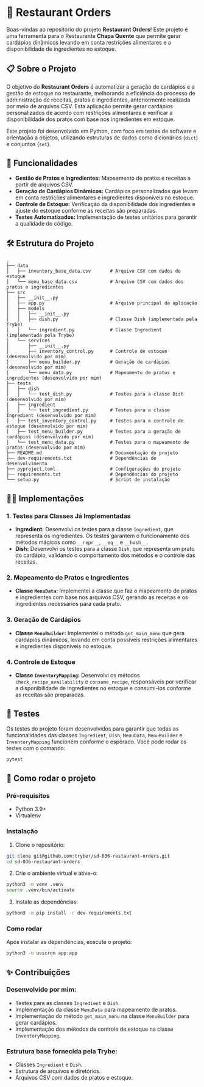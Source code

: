 # 🍝 Restaurant Orders

Boas-vindas ao repositório do projeto **Restaurant Orders**! Este projeto é uma ferramenta para o Restaurante **Chapa Quente** que permite gerar cardápios dinâmicos levando em conta restrições alimentares e a disponibilidade de ingredientes no estoque.

## 📋 Sobre o Projeto

O objetivo do **Restaurant Orders** é automatizar a geração de cardápios e a gestão de estoque no restaurante, melhorando a eficiência do processo de administração de receitas, pratos e ingredientes, anteriormente realizada por meio de arquivos CSV. Esta aplicação permite gerar cardápios personalizados de acordo com restrições alimentares e verificar a disponibilidade dos pratos com base nos ingredientes em estoque.

Este projeto foi desenvolvido em Python, com foco em testes de software e orientação a objetos, utilizando estruturas de dados como dicionários (`dict`) e conjuntos (`set`).

## 🚀 Funcionalidades

- **Gestão de Pratos e Ingredientes:** Mapeamento de pratos e receitas a partir de arquivos CSV.
- **Geração de Cardápios Dinâmicos:** Cardápios personalizados que levam em conta restrições alimentares e ingredientes disponíveis no estoque.
- **Controle de Estoque:** Verificação da disponibilidade dos ingredientes e ajuste do estoque conforme as receitas são preparadas.
- **Testes Automatizados:** Implementação de testes unitários para garantir a qualidade do código.

## 🛠️ Estrutura do Projeto

```
.
├── data
│   ├── inventory_base_data.csv       # Arquivo CSV com dados de estoque
│   └── menu_base_data.csv            # Arquivo CSV com dados dos pratos e ingredientes
├── src
│   ├── __init__.py
│   ├── app.py                        # Arquivo principal da aplicação
│   ├── models
│   │   ├── __init__.py
│   │   ├── dish.py                   # Classe Dish (implementada pela Trybe)
│   │   └── ingredient.py             # Classe Ingredient (implementada pela Trybe)
│   └── services
│       ├── __init__.py
│       ├── inventory_control.py      # Controle de estoque (desenvolvido por mim)
│       ├── menu_builder.py           # Geração de cardápios (desenvolvido por mim)
│       └── menu_data.py              # Mapeamento de pratos e ingredientes (desenvolvido por mim)
├── tests
│   ├── dish
│   │   └── test_dish.py              # Testes para a classe Dish (desenvolvido por mim)
│   ├── ingredient
│   │   └── test_ingredient.py        # Testes para a classe Ingredient (desenvolvido por mim)
│   ├── test_inventory_control.py     # Testes para o controle de estoque (desenvolvido por mim)
│   ├── test_menu_builder.py          # Testes para a geração de cardápios (desenvolvido por mim)
│   └── test_menu_data.py             # Testes para o mapeamento de pratos (desenvolvido por mim)
├── README.md                         # Documentação do projeto
├── dev-requirements.txt              # Dependências de desenvolvimento
├── pyproject.toml                    # Configurações do projeto
├── requirements.txt                  # Dependências do projeto
└── setup.py                          # Script de instalação
```

## 🧑‍💻 Implementações

### 1. Testes para Classes Já Implementadas
- **Ingredient:** Desenvolvi os testes para a classe `Ingredient`, que representa os ingredientes. Os testes garantem o funcionamento dos métodos mágicos como `__repr__`, `__eq__` e `__hash__`.
- **Dish:** Desenvolvi os testes para a classe `Dish`, que representa um prato do cardápio, validando o comportamento dos métodos e o controle das receitas.

### 2. Mapeamento de Pratos e Ingredientes
- **Classe `MenuData`:** Implementei a classe que faz o mapeamento de pratos e ingredientes com base nos arquivos CSV, gerando as receitas e os ingredientes necessários para cada prato.

### 3. Geração de Cardápios
- **Classe `MenuBuilder`:** Implementei o método `get_main_menu` que gera cardápios dinâmicos, levando em conta possíveis restrições alimentares e ingredientes disponíveis no estoque.

### 4. Controle de Estoque
- **Classe `InventoryMapping`:** Desenvolvi os métodos `check_recipe_availability` e `consume_recipe`, responsáveis por verificar a disponibilidade de ingredientes no estoque e consumi-los conforme as receitas são preparadas.

## 🧪 Testes

Os testes do projeto foram desenvolvidos para garantir que todas as funcionalidades das classes `Ingredient`, `Dish`, `MenuData`, `MenuBuilder` e `InventoryMapping` funcionem conforme o esperado. Você pode rodar os testes com o comando:

```bash
pytest
```

## 📝 Como rodar o projeto

### Pré-requisitos

- Python 3.9+
- Virtualenv

### Instalação

1. Clone o repositório:

```bash
git clone git@github.com:tryber/sd-036-restaurant-orders.git
cd sd-036-restaurant-orders
```

2. Crie o ambiente virtual e ative-o:

```bash
python3 -m venv .venv
source .venv/bin/activate
```

3. Instale as dependências:

```bash
python3 -m pip install -r dev-requirements.txt
```

### Como rodar

Após instalar as dependências, execute o projeto:

```bash
python3 -m uvicron app:app
```

## ✨ Contribuições

### Desenvolvido por mim:
- Testes para as classes `Ingredient` e `Dish`.
- Implementação da classe `MenuData` para mapeamento de pratos.
- Implementação do método `get_main_menu` na classe `MenuBuilder` para gerar cardápios.
- Implementação dos métodos de controle de estoque na classe `InventoryMapping`.

### Estrutura base fornecida pela Trybe:
- Classes `Ingredient` e `Dish`.
- Estrutura de arquivos e diretórios.
- Arquivos CSV com dados de pratos e estoque.